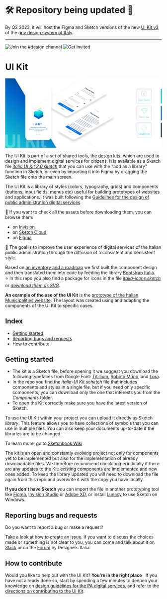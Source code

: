 # 🛠️ Repository being updated 🚧
By Q2 2023, it will host the Figma and Sketch versions of the new [UI Kit v3](https://figma.com/@designersitalia) of the [gov design system of Italy](https://prossima.designers.italia.it/design-system).

----

[![Join the #design channel](https://img.shields.io/badge/Slack%20channel-%23design-blue.svg)](https://developersitalia.slack.com/messages/C7658JRJR/)
[![Get invited](https://slack.developers.italia.it/badge.svg)](https://slack.developers.italia.it/)

# UI Kit

<img src="INSTRUCTIONS/UI KIT IMG.png" width="800"> 

The UI Kit is part of a set of shared tools, the [design kits](https://designers.italia.it/kit/), which are used to design and implement digital services for citizens. It is available as a Sketch file [*italia UI Kit 2.0.sketch*](https://github.com/italia/design-ui-kit/blob/master/italia%20UI%20Kit%202.0.sketch) that you can use with the "add as a library" function in Sketch, or even by importing it into Figma by dragging the Sketch file onto the main screen.

The UI Kit is a library of styles (colors, typography, grids) and components (buttons, input fields, menus etc) useful for building prototypes of websites and applications. It was built following the [Guidelines for the design of public administration digital services](https://docs.italia.it/italia/designers-italia/design-linee-guida-docs/it/stabile/).

:eyes: If you want to check all the assets before downloading them, you can browse them:

* on [Invision](https://invis.io/RJFGS2UC3HS)
* on [Sketch Cloud](https://www.sketch.com/s/648c8559-bac6-49c6-88dc-2ef016968fdf)
* on [Figma](https://www.figma.com/file/bLexfydXWzF6ACxFokgzXs/italia-UI-Kit-2.0?node-id=0%3A1)

:dart: The goal is to improve the user experience of digital services of the Italian public administration through the diffusion of a consistent and consistent style.

Based on [an inventory and a roadmap](https://docs.google.com/spreadsheets/d/183hI6EBJo3EeiEcQPGZIe3hNN7EerTU5Udk6SkrH2OU/edit#gid=0) we first built the component design and then translated them into code by feeding the library [Bootstrap Italia](https://italia.github.io/bootstrap-italia/).
  
:star: In this repo you also find a package for icons in the file [*italia-icons.sketch*](https://github.com/italia/design-ui-kit/blob/master/icons/italia-icons.sketch) or [*download them as SVG*](https://github.com/italia/design-ui-kit/tree/master/icons/italia_icons_svg).

**An example of the use of the UI Kit** is the [prototype of the Italian Municipalities website](https://github.com/italia/design-comuni-prototipi). The layout was created using and adapting the components of the UI Kit to specific cases.


## Index

- [Getting started](#getting-started)
- [Reporting bugs and requests](#reporting-bug-and-request-to-help)
- [How to contribute](#how-to-contribute)

## Getting started

* The kit is a Sketch file, before opening it we suggest you download the following typefaces from Google Font: [Titillium](https://fonts.google.com/specimen/Titillium+Web), [Roboto Mono](https://fonts.google.com/specimen/Roboto+Mono), and [Lora](https://fonts.google.com/specimen/Lora).
* In the repo you find the *italia-UI Kit.schetch* file that includes components and styles in a single file, but if you need only specific components, you can download only the one that interests you from the *Components* folder.
* To open the Kit correctly make sure you have the latest version of Sketch.

To use the UI Kit within your project you can upload it directly as Sketch *library*.
This feature allows you to have collections of symbols that you can use in multiple files. You can also keep your documents up-to-date if the libraries are to be changed.

To learn more, go to [Sketchbook Wiki](https://github.com/italia/design-ui-kit/wiki/Sketch-Libraries)

The kit is an open and constantly evolving project not only for components yet to be implemented but also for the implementation of already downloadable files. We therefore recommend checking periodically if there are any updates to the Kit: existing components are implemented and new ones added. To keep the library updated you will need to download the file again from this repo and overwrite it with the copy you have locally.

**If you don't have Sketch** you can import the file in another prototyping tool like [Figma](https://www.figma.com), [Invision Studio](https://www.invisionapp.com/studio ) or [Adobe XD](https://www.adobe.com/uk/products/xd.html), or install [Lunacy](https://icons8.it/lunacy) to use Sketch on Windows.

## Reporting bugs and requests

Do you want to report a bug or make a request?

Take a look at how to [create an issue](https://github.com/italia/design-ui-kit/blob/master/CONTRIBUTING.md#creare-una-issue). If you want to discuss the choices made or something is not clear to you, you can come and talk about it on [Slack](https://designersitalia.slack.com/messages/C7658JRJR/) or on the [Forum](https://forum.italia.it/) by Designers Italia.

## How to contribute

Would you like to help out with the UI Kit? **You're in the right place**
 
If you have not already done so, start by spending a few minutes to deepen your knowledge on
[design guidelines for the PA digital services](https://design-italia.readthedocs.io/it/stable/index.html),
and refer to the [directions on contributing to the UI Kit](CONTRIBUTING.md).
